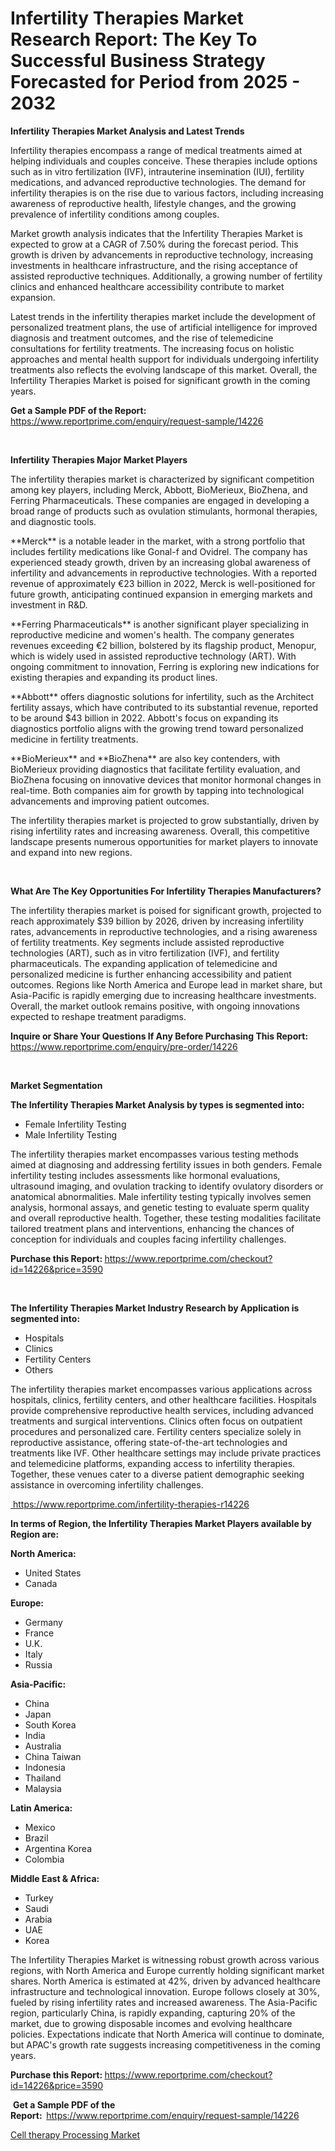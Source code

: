 <p><h1>Infertility Therapies Market Research Report: The Key To Successful Business Strategy Forecasted for Period from 2025 - 2032</h1></p><p><strong>Infertility Therapies Market Analysis and Latest Trends</strong></p>
<p><p>Infertility therapies encompass a range of medical treatments aimed at helping individuals and couples conceive. These therapies include options such as in vitro fertilization (IVF), intrauterine insemination (IUI), fertility medications, and advanced reproductive technologies. The demand for infertility therapies is on the rise due to various factors, including increasing awareness of reproductive health, lifestyle changes, and the growing prevalence of infertility conditions among couples.</p><p>Market growth analysis indicates that the Infertility Therapies Market is expected to grow at a CAGR of 7.50% during the forecast period. This growth is driven by advancements in reproductive technology, increasing investments in healthcare infrastructure, and the rising acceptance of assisted reproductive techniques. Additionally, a growing number of fertility clinics and enhanced healthcare accessibility contribute to market expansion.</p><p>Latest trends in the infertility therapies market include the development of personalized treatment plans, the use of artificial intelligence for improved diagnosis and treatment outcomes, and the rise of telemedicine consultations for fertility treatments. The increasing focus on holistic approaches and mental health support for individuals undergoing infertility treatments also reflects the evolving landscape of this market. Overall, the Infertility Therapies Market is poised for significant growth in the coming years.</p></p>
<p><strong>Get a Sample PDF of the Report:&nbsp;</strong> <a href="https://www.reportprime.com/enquiry/request-sample/14226?utm_campaign=3210&utm_medium=2&utm_source=Github&utm_content=ia&utm_term=20032025&utm_id=infertility-therapies">https://www.reportprime.com/enquiry/request-sample/14226</a></p>
<p>&nbsp;</p>
<p><strong>Infertility Therapies Major Market Players</strong></p>
<p><p>The infertility therapies market is characterized by significant competition among key players, including Merck, Abbott, BioMerieux, BioZhena, and Ferring Pharmaceuticals. These companies are engaged in developing a broad range of products such as ovulation stimulants, hormonal therapies, and diagnostic tools.</p><p>**Merck** is a notable leader in the market, with a strong portfolio that includes fertility medications like Gonal-f and Ovidrel. The company has experienced steady growth, driven by an increasing global awareness of infertility and advancements in reproductive technologies. With a reported revenue of approximately €23 billion in 2022, Merck is well-positioned for future growth, anticipating continued expansion in emerging markets and investment in R&D.</p><p>**Ferring Pharmaceuticals** is another significant player specializing in reproductive medicine and women's health. The company generates revenues exceeding €2 billion, bolstered by its flagship product, Menopur, which is widely used in assisted reproductive technology (ART). With ongoing commitment to innovation, Ferring is exploring new indications for existing therapies and expanding its product lines.</p><p>**Abbott** offers diagnostic solutions for infertility, such as the Architect fertility assays, which have contributed to its substantial revenue, reported to be around $43 billion in 2022. Abbott's focus on expanding its diagnostics portfolio aligns with the growing trend toward personalized medicine in fertility treatments.</p><p>**BioMerieux** and **BioZhena** are also key contenders, with BioMerieux providing diagnostics that facilitate fertility evaluation, and BioZhena focusing on innovative devices that monitor hormonal changes in real-time. Both companies aim for growth by tapping into technological advancements and improving patient outcomes.</p><p>The infertility therapies market is projected to grow substantially, driven by rising infertility rates and increasing awareness. Overall, this competitive landscape presents numerous opportunities for market players to innovate and expand into new regions.</p></p>
<p>&nbsp;</p>
<p><strong>What Are The Key Opportunities For Infertility Therapies Manufacturers?</strong></p>
<p><p>The infertility therapies market is poised for significant growth, projected to reach approximately $39 billion by 2026, driven by increasing infertility rates, advancements in reproductive technologies, and a rising awareness of fertility treatments. Key segments include assisted reproductive technologies (ART), such as in vitro fertilization (IVF), and fertility pharmaceuticals. The expanding application of telemedicine and personalized medicine is further enhancing accessibility and patient outcomes. Regions like North America and Europe lead in market share, but Asia-Pacific is rapidly emerging due to increasing healthcare investments. Overall, the market outlook remains positive, with ongoing innovations expected to reshape treatment paradigms.</p></p>
<p><strong>Inquire or Share Your Questions If Any Before Purchasing This Report:</strong> <a href="https://www.reportprime.com/enquiry/pre-order/14226?utm_campaign=3210&utm_medium=2&utm_source=Github&utm_content=ia&utm_term=20032025&utm_id=infertility-therapies">https://www.reportprime.com/enquiry/pre-order/14226</a></p>
<p>&nbsp;</p>
<p><strong>Market Segmentation</strong></p>
<p><strong>The Infertility Therapies Market Analysis by types is segmented into:</strong></p>
<p><ul><li>Female Infertility Testing</li><li>Male Infertility Testing</li></ul></p>
<p><p>The infertility therapies market encompasses various testing methods aimed at diagnosing and addressing fertility issues in both genders. Female infertility testing includes assessments like hormonal evaluations, ultrasound imaging, and ovulation tracking to identify ovulatory disorders or anatomical abnormalities. Male infertility testing typically involves semen analysis, hormonal assays, and genetic testing to evaluate sperm quality and overall reproductive health. Together, these testing modalities facilitate tailored treatment plans and interventions, enhancing the chances of conception for individuals and couples facing infertility challenges.</p></p>
<p><strong>Purchase this Report:&nbsp;</strong><a href="https://www.reportprime.com/checkout?id=14226&price=3590&utm_campaign=3210&utm_medium=2&utm_source=Github&utm_content=ia&utm_term=20032025&utm_id=infertility-therapies">https://www.reportprime.com/checkout?id=14226&price=3590</a></p>
<p>&nbsp;</p>
<p><strong>The Infertility Therapies Market Industry Research by Application is segmented into:</strong></p>
<p><ul><li>Hospitals</li><li>Clinics</li><li>Fertility Centers</li><li>Others</li></ul></p>
<p><p>The infertility therapies market encompasses various applications across hospitals, clinics, fertility centers, and other healthcare facilities. Hospitals provide comprehensive reproductive health services, including advanced treatments and surgical interventions. Clinics often focus on outpatient procedures and personalized care. Fertility centers specialize solely in reproductive assistance, offering state-of-the-art technologies and treatments like IVF. Other healthcare settings may include private practices and telemedicine platforms, expanding access to infertility therapies. Together, these venues cater to a diverse patient demographic seeking assistance in overcoming infertility challenges.</p></p>
<p><a href="https://www.reportprime.com/infertility-therapies-r14226?utm_campaign=3210&utm_medium=2&utm_source=Github&utm_content=ia&utm_term=20032025&utm_id=infertility-therapies">&nbsp;https://www.reportprime.com/infertility-therapies-r14226</a></p>
<p><strong>In terms of Region, the Infertility Therapies Market Players available by Region are:</strong></p>
<p>
    <p> <strong> North America: </strong>
        <ul>
            <li>United States</li>
            <li>Canada</li>
        </ul>
        </p> 
    <p> <strong> Europe: </strong>
        <ul>
            <li>Germany</li>
            <li>France</li>
            <li>U.K.</li>
            <li>Italy</li>
            <li>Russia</li>
        </ul>
        </p> 
    <p> <strong> Asia-Pacific: </strong>
        <ul>
            <li>China</li>
            <li>Japan</li>
            <li>South Korea</li>
            <li>India</li>
            <li>Australia</li>
            <li>China Taiwan</li>
            <li>Indonesia</li>
            <li>Thailand</li>
            <li>Malaysia</li>
        </ul>
        </p> 
    <p> <strong> Latin America: </strong>
        <ul>
            <li>Mexico</li>
            <li>Brazil</li>
            <li>Argentina Korea</li>
            <li>Colombia</li>
        </ul>
        </p> 
    <p> <strong> Middle East & Africa: </strong>
        <ul>
            <li>Turkey</li>
            <li>Saudi</li>
            <li>Arabia</li>
            <li>UAE</li>
            <li>Korea</li>
        </ul>
    </p>
    </p>
<p><p>The Infertility Therapies Market is witnessing robust growth across various regions, with North America and Europe currently holding significant market shares. North America is estimated at 42%, driven by advanced healthcare infrastructure and technological innovation. Europe follows closely at 30%, fueled by rising infertility rates and increased awareness. The Asia-Pacific region, particularly China, is rapidly expanding, capturing 20% of the market, due to growing disposable incomes and evolving healthcare policies. Expectations indicate that North America will continue to dominate, but APAC's growth rate suggests increasing competitiveness in the coming years.</p></p>
<p><strong>Purchase this Report: </strong><a href="https://www.reportprime.com/checkout?id=14226&price=3590&utm_campaign=3210&utm_medium=2&utm_source=Github&utm_content=ia&utm_term=20032025&utm_id=infertility-therapies">https://www.reportprime.com/checkout?id=14226&price=3590</a></p>
<p>&nbsp;<strong>Get a Sample PDF of the Report:&nbsp;&nbsp;</strong><a href="https://www.reportprime.com/enquiry/request-sample/14226?utm_campaign=3210&utm_medium=2&utm_source=Github&utm_content=ia&utm_term=20032025&utm_id=infertility-therapies">https://www.reportprime.com/enquiry/request-sample/14226</a></p>
<p><strong></strong></p>
<p><p><a href="https://github.com/felishtimoti/Market-Research-Report-List-1/blob/main/cell-therapy-processing-market.md?utm_campaign=3210&utm_medium=2&utm_source=Github&utm_content=ia&utm_term=20032025&utm_id=infertility-therapies">Cell therapy Processing Market</a></p></p>